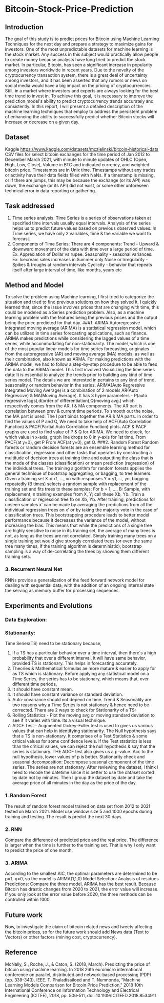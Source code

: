 # Bitcoin-Stock-Price-Prediction

## Introduction
The goal of this study is to predict prices for Bitcoin using Machine Learning Techniques for the next day and prepare a strategy to maximize gains for investors. One of the most unpredictable datasets for machine learning is the stock market. Any success in this subject would practically allow people to create money because analysts have long tried to predict the stock market. In particular, Bitcoin, has seen a significant increase in popularity among investors worldwide in recent years. Due to the novelty of the cryptocurrency transaction system, there is a great deal of uncertainty among investors, and it has been asserted that any rumors or news on social media would have a big impact on the pricing of cryptocurrencies. Still, in a market where investors and experts are always looking for the best time trend to invest in. To achieve this goal, it is necessary to improve the prediction model's ability to predict cryptocurrency trends accurately and consistently. In this report, I will present a detailed description of the machine learning techniques that employ to address the persistent problem of enhancing the ability to successfully predict whether Bitcoin stocks will increase or decrease on a given day.
## Dataset
Kaggle https://www.kaggle.com/datasets/mczielinski/bitcoin-historical-data
CSV files for select bitcoin exchanges for the time period of Jan 2012 to December March 2021, with minute to minute updates of OHLC (Open, High, Low, Close), Volume in BTC and indicated currency, and weighted bitcoin price. Timestamps are in Unix time. Timestamps without any trades or activity have their data fields filled with NaNs. If a timestamp is missing, or if there are jumps, this may be because the exchange (or its API) was down, the exchange (or its API) did not exist, or some other unforeseen technical error in data reporting or gathering.

## Task addressed
1. Time series analysis:
Time Series is a series of observations taken at specified time intervals usually equal intervals. Analysis of the series helps us to predict future values based on previous
observed values. In Time series, we have only 2 variables, time & the variable we want to forecast.
2. Components of Time Series:
There are 4 components:
Trend - Upward & downward movement of the data with time over a large period of time. Ex: Appreciation of Dollar vs rupee.
Seasonality - seasonal variances. Ex: Icecream sales increases in Summer only
Noise or Irregularity - Spikes & troughs at random intervals
Cyclicity - behavior that repeats itself after large interval of time, like months, years etc

## Method and Model
To solve the problem using Machine learning, I first tried to categorize the situation and tried to find previous solutions on how they solved it. I quickly learned that, since the issue involves prices that are changing with time, this could be modeled as a Series prediction problem. Also, as a machine learning problem with the features being the previous prices and the output being the price predicted for that day.
###1. ARIMA
Autoregressive integrated moving average (ARIMA) is a statistical regression model, which can be utilized in time series forecasting applications, such as finance. ARIMA makes predictions while considering the lagged values of a time series, while accommodating for non-stationarity. The model, which is one of the most popular linear models for time series forecasting, originates from the autoregressive (AR) and moving average (MA) models, as well as their combination, also known as ARMA. For making predictions with the ARIMA model, we had to follow a step-by-step procedure to be able to feed the data to the ARIMA model. This first involved Visualizing the time series data: It is essential to analyze the trends prior to building any kind of time series model. The details we are interested in pertains to any kind of trend, seasonality or random behavior in the series.
ARIMA(Auto Regressive Integrated Moving Average) is a combination of 2 models AR(Auto Regressive) & MA(Moving Average). It has 3 hyperparameters - P(auto regressive lags),d(order of differentiation),Q(moving avg.) which respectively comes from the AR, I & MA components. The AR part is correlation between prev & current time periods. To smooth out the noise, the MA part is used. The I part binds together the AR & MA parts. In order to find the values of P and Q, We need to take
help of ACF(Auto Correlation Function) & PACF(Partial Auto Correlation Function) plots. ACF & PACF graphs are used to find value of P & Q for ARIMA. We need to check, for which value in x-axis, graph line drops to 0 in y-axis for 1st time. From PACF(at y=0), get P From ACF(at y=0), get Q.
###2. Random Forest
Random forests or random decision forests are an ensemble learning method for classification, regression and other tasks that operates by constructing a multitude of decision trees at training time and outputting the class that is the mode of the classes (classification) or mean prediction (regression) of the individual trees.
The training algorithm for random forests applies the general technique of bootstrap aggregating, or bagging, to tree learners. Given a training set X = x1, ..., xn with responses Y = y1, ..., yn, bagging repeatedly (B times) selects a random sample with replacement of the training set and fits trees to these samples:
For b = 1, …, B:
Sample, with replacement, n training examples from X, Y; call these Xb, Yb. Train a classification or regression tree fb on Xb, Yb. After training, predictions for unseen samples x’ can be made by averaging the predictions from all the individual regression trees on x’ or by taking the majority vote in the case of classification trees.
This bootstrapping procedure leads to better model performance because it decreases the variance of the model, without increasing the bias. This means that while the predictions of a single tree are highly sensitive to noise in its training set, the average of many trees is not, as long as the trees are not correlated. Simply training many trees on a single training set would give strongly correlated trees (or even the same tree many times, if the training algorithm is deterministic); bootstrap sampling is a way of de-correlating the trees by showing them different training sets.
### 3. Recurrent Neural Net
RNNs provide a generalization of the feed forward network model for dealing with sequential data, with the addition of an ongoing internal state the serving as memory buffer for processing sequences.
## Experiments and Evolutions
### Data Exploration:
### Stationarity:
Time Series(TS) need to be stationary because,
1. If a TS has a particular behavior over a time interval, then there's a high probability that over a different interval, it will have same behavior, provided TS is stationary. This helps in forecasting accurately.
2. Theories & Mathematical formulas ae more mature & easier to apply for as TS which is stationary.
Before applying any statistical model on a Time Series, the series has to be stationary, which means that, over different time periods,
1. It should have constant mean.
2. It should have constant variance or standard deviation.
3. Auto-covariance should not depend on time.
Trend & Seasonality are two reasons why a Time Series is not stationary & hence need to be corrected.
There are 2 ways to check for Stationarity of a TS:
1. Rolling Statistics - Plot the moving avg or moving standard deviation to see if it varies with time. Its a visual technique.
2. ADCF Test - Augmented Dickey–Fuller test is used to gives us various values that can help in identifying stationarity. The Null hypothesis says that a TS is
non-stationary. It comprises of a Test Statistics & some critical values for some confidence levels. If the Test statistics is less than the critical values, we can reject the null hypothesis & say that the series is stationary. THE ADCF test also gives us a p-value. Acc to the null hypothesis, lower values of p is better.
Stationarity check and seasonal decomposition:
Decompose seasonal component of the time series.
The series are not stationary.
After reviewing the dataset, I think I need to recode the datetime since it is better to use the dataset sorted by date not by minutes. Then I group the dataset by date and take the average price of all minutes in the day as the price of the day.
### 1. Random Forest
The result of random forest model trained on data set from 2012 to 2021 tested on March 2021. Model use window size 5 and 1000 epochs during training and testing. The result is predict the next 30 days.
### 2. RNN
Compare the difference of predicted price and the real price. The difference is larger when the time is further to the training set. That is why I only want to predict the price of one month.
### 3. ARIMA
According to the smallest AIC, the optimal parameters are determined to be p=1, q=0, so the model is ARIMA(1,1,0)
Model Selection:
Analysis of residues
Predictions:
Compare the three model, ARIMA has the best result. Because Bitcoin has drastic changes from 2020 to 2021, the error value will increase. If you only look at the error value before 2020, the three methods can be controlled within 1000.

## Future work
Now, to investigate the claim of bitcoin related news and tweets affecting the bitcoin
prices, so for the future work should add News data (Text to Vectors) or other factors (mining cost, cryptocurrency).

## Reference 
McNally, S., Roche, J., & Caton, S. (2018, March). Predicting the price of bitcoin using machine learning. In 2018 26th euromicro international conference on parallel, distributed and network-based processing (PDP) (pp. 339-343). IEEE. T. Phaladisailoed and T. Numnonda, "Machine Learning Models Comparison for Bitcoin Price Prediction," 2018 10th International Conference on Information Technology and Electrical Engineering (ICITEE), 2018, pp. 506-511, doi: 10.1109/ICITEED.2018.8534911.
